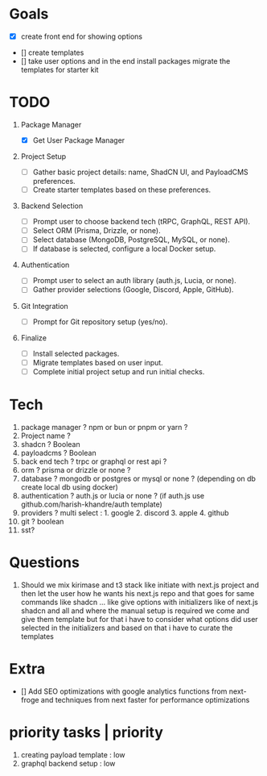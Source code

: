 # Goals

- [x] create front end for showing options
- [] create templates
- [] take user options and in the end install packages migrate the templates for starter kit

# TODO

1. Package Manager

   - [x] Get User Package Manager

2. Project Setup

   - [ ] Gather basic project details: name, ShadCN UI, and PayloadCMS preferences.
   - [ ] Create starter templates based on these preferences.

3. Backend Selection

   - [ ] Prompt user to choose backend tech (tRPC, GraphQL, REST API).
   - [ ] Select ORM (Prisma, Drizzle, or none).
   - [ ] Select database (MongoDB, PostgreSQL, MySQL, or none).
   - [ ] If database is selected, configure a local Docker setup.

4. Authentication

   - [ ] Prompt user to select an auth library (auth.js, Lucia, or none).
   - [ ] Gather provider selections (Google, Discord, Apple, GitHub).

5. Git Integration

   - [ ] Prompt for Git repository setup (yes/no).

6. Finalize
   - [ ] Install selected packages.
   - [ ] Migrate templates based on user input.
   - [ ] Complete initial project setup and run initial checks.

# Tech

1. package manager ? npm or bun or pnpm or yarn ?
2. Project name ?
3. shadcn ? Boolean
4. payloadcms ? Boolean
5. back end tech ? trpc or graphql or rest api ?
6. orm ? prisma or drizzle or none ?
7. database ? mongodb or postgres or mysql or none ? (depending on db create local db using docker)
8. authentication ? auth.js or lucia or none ? (if auth.js use github.com/harish-khandre/auth template)
9. providers ? multi select : 1. google 2. discord 3. apple 4. github
10. git ? boolean
11. sst?

# Questions

1. Should we mix kirimase and t3 stack like initiate with next.js project and then let the user how he wants his next.js repo and that goes for same commands like shadcn ... like give options with initializers like of next.js shadcn and all and where the manual setup is required we come and give them template but for that i have to consider what options did user selected in the initializers and based on that i have to curate the templates

# Extra

- [] Add SEO optimizations with google analytics functions from next-froge and techniques from next faster for performance optimizations

# priority tasks | priority

1. creating payload template : low
2. graphql backend setup : low
